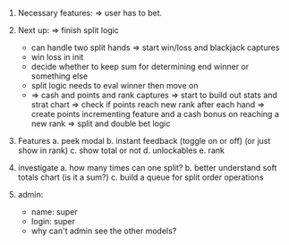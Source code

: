 1. Necessary features:
   => user has to bet.
2. Next up:
   => finish split logic

   - can handle two split hands
     => start win/loss and blackjack captures
   - win loss in init
   - decide whether to keep sum for determining end winner or something else
   - split logic needs to eval winner then move on
   - => cash and points and rank captures
     => start to build out stats and strat chart
     => check if points reach new rank after each hand
     => create points incrementing feature and a cash bonus on reaching a new rank
     => split and double bet logic

3. Features
   a. peek modal
   b. instant feedback (toggle on or off) (or just show in rank)
   c. show total or not
   d. unlockables
   e. rank

4. investigate
   a. how many times can one split?
   b. better understand soft totals chart (is it a sum?)
   c. build a queue for split order operations

5. admin:
   - name: super
   - login: super
   - why can't admin see the other models?
